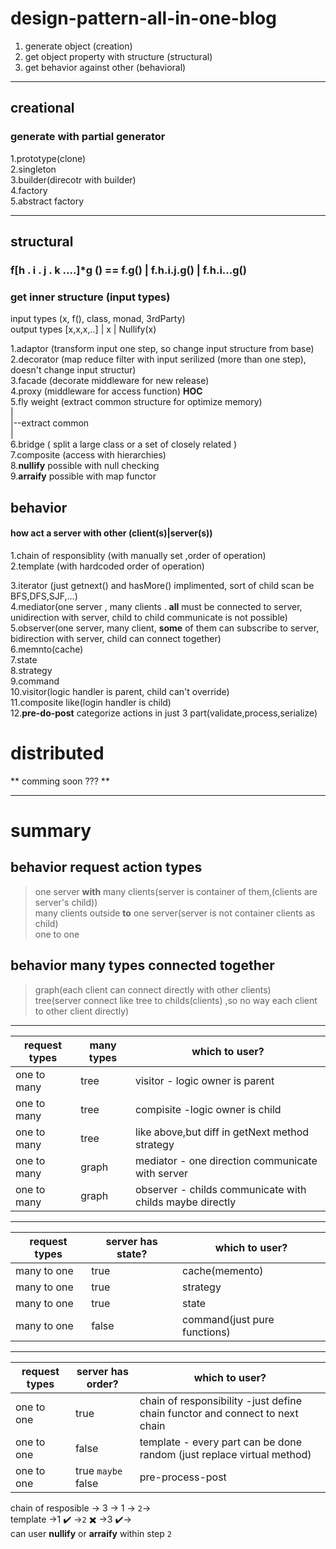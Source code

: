 # design-pattern-all-in-one-blog
1. generate object (creation)   
2. get object property with structure (structural)   
3. get behavior against other (behavioral)  
____________
## creational 
### generate with partial generator   
1.prototype(clone)  
2.singleton      
3.builder(direcotr with builder)   
4.factory  
5.abstract factory   
_____________________
## structural  
### f[h . i . j . k ....]*g () == f.g() | f.h.i.j.g() | f.h.i...g()  
### get inner structure (input types) 


input types (x, f(), class, monad, 3rdParty)    
output types  [x,x,x,..] | x | Nullify(x)  

1.adaptor (transform input one step, so change input structure from base)    
2.decorator (map reduce filter with input serilized (more than one step), doesn't change input structur)     
3.facade (decorate middleware for new release)    
4.proxy (middleware for access function) **HOC**     
5.fly weight (extract common structure for optimize memory)     
  |     
  |--extract common     
  |     
6.bridge ( split a large class or a set of closely related )        
7.composite (access with hierarchies)       
8.**nullify** possible with null checking    
9.**arraify** possible with map functor  

## behavior  
#### how act a server with other (client(s)|server(s))   
1.chain of responsiblity (with manually set ,order of operation)       
2.template (with hardcoded order of operation)  



3.iterator (just getnext() and hasMore() implimented, sort of child scan be BFS,DFS,SJF,...)          
4.mediator(one server , many clients . **all** must be connected to server, unidirection with server, child to child communicate is not possible)      
5.observer(one server, many client, **some** of them can subscribe to server, bidirection with server, child can connect together)      
6.memnto(cache)     
7.state     
8.strategy   
9.command   
10.visitor(logic handler is parent, child can't override)      
11.composite like(login handler is child)    
12.**pre-do-post** categorize actions in just 3 part(validate,process,serialize)   


# distributed
** comming soon ??? **   

___________________
# summary   
## behavior request action types  
> one server **with** many clients(server is container of them,(clients are server's child))     
> many clients outside **to** one server(server is not container clients as child)    
> one to one   

## behavior many types connected together     
> graph(each client can connect directly with other clients)       
> tree(server connect like tree to childs(clients) ,so no way each client to other client directly)         
________________________
| request types        | many types           | which to user?  |
| ------------- |-------------| -----|
| one to many | tree      |    visitor - logic owner is parent |
| one to many | tree      |    compisite -logic owner is child |
| one to many | tree      |   like above,but diff in getNext method strategy |
| one to many | graph      |    mediator - one direction communicate with server |
| one to many | graph      |    observer - childs communicate with childs maybe directly |

___________
| request types        | server has state?           | which to user?  |
| ------------- |-------------| -----|
| many to one | true      |    cache(memento) |
| many to one | true      |    strategy |
| many to one | true      |    state |
| many to one | false      |    command(just pure functions) |

___________
| request types        | server has order?           | which to user?  |
| ------------- |-------------| -----|
| one to one | true      |    chain of responsibility -just define chain functor and connect to next chain |
| one to one | false      |   template - every part can be done random (just replace virtual method) |
| one to one | true `maybe` false      |    pre-process-post |
     
chain of resposible -> 3 -> 1 -> `2`->    
template ->1 :heavy_check_mark: ->`2` :heavy_multiplication_x: ->3 :heavy_check_mark:->    
can user **nullify** or **arraify** within step `2`










